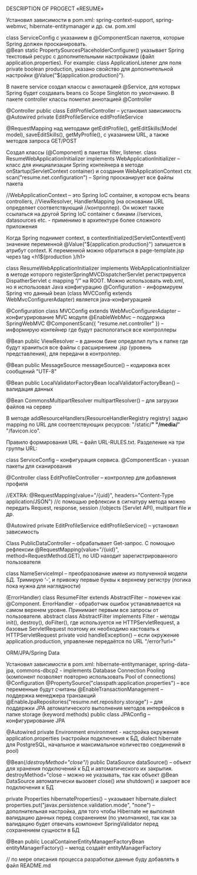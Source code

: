 DESCRIPTION OF PROGECT «RESUME»

Установил зависимости в pom.xml: spring-context-support, spring-webmvc, hibernate-entitymanager и др. см. pom.xml

class ServiceConfig с указанием в @ComponentScan пакетов, которые Spring должен просканировать.           
@Bean static PropertySourcesPlaceholderConfigurer() указывает Spring текстовый ресурс с дополнительными настройками (файл application.properties). For example: class ApplicationListener для поля private boolean production, указано свойство для дополнительной настройки @Value("${application.production}"). 

В пакете service создал классы с аннотацией @Service, для которых Spring будет создавать beans со Scope Singleton по умолчанию. 
В пакете controller классы пометил аннотацией @Controller

@Controller
public class EditProfileController – установил зависимость @Autowired
private EditProfileService editProfileService

@RequestMapping над методами getEditProfile(), getEditSkills(Model model), saveEditSkills(), getMyProfile(), с указанием URL, а также методов запроса GET/POST

Создал классы (@Component) в пакетах filter, listener. 
class ResumeWebApplicationInitializer implements WebApplicationInitializer – класс для инициализации Spring контейнера в методе onStartup(ServletContext container)
и создания WebApplicationContext ctx
scan("resume.net.configuration") – Spring просканирует все файлы пакета

//WebApplicationContext – это Spring IoC container, в котором есть beans controllers, //ViewResolver, HandlerMapping (на основании URL определяет соответствующий //контроллер). Он может также ссылаться на другой Spring IoC container с бинами //services, datasources etc. - применимо в архитектуре более сложного приложения

Когда Spring поднимет context, в contextInitialized(ServletContextEvent) значение переменной @Value("${application.production}") запишется в атрибут context.
К переменной можно обратиться в page-template.jsp через tag <h1${production }/h1>  
 
class ResumeWebApplicationInitializer implements WebApplicationInitializer
в методе которого registerSpringMVCDispatcherServlet регистрируется DispatherServlet с mapping “/” на ROOT. Можно использовать web.xml, но я использовал Java конфигурацию
@Configuration - информируем Spring что данный bean (class MVCConfig extends WebMvcConfigurerAdapter) является java-конфигурацией

@Configuration 
class MVCConfig extends WebMvcConfigurerAdapter – конфигурирование MVC модуля
@EnableWebMvc – поддержка SpringWebMVC
@ComponentScan({ "resume.net.controller" }) – информирую контейнер где будут распологаться все контроллеры

@Bean
public ViewResolver – в данном бине определил путь к папке где будут храниться все файлы с расширением .jsp (уровень представления), для передачи в контроллер.

@Bean
public MessageSource messageSource() – кодировка всех сообщений "UTF-8"

@Bean
public LocalValidatorFactoryBean localValidatorFactoryBean() – валидация данных

@Bean
CommonsMultipartResolver multipartResolver() – для загрузки файлов на сервер

В методе addResourceHandlers(ResourceHandlerRegistry registry) задаю mapping по URL для соответствующих ресурсов: "/static/**" "/media/**" "/favicon.ico".

Правило формирования URL – файл URL-RULES.txt. Разделение на три группы URL: 

class ServiceConfig – конфигурация сервиса. @ComponentScan - указал пакеты для сканирования 

@Controller
class EditProfileController – контроллер для добавления профиля

//EXTRA: @RequestMapping(value="/{uid}", headers="Content-Type application/JSON")
//с помощью рефлексии в сигнатуру метода можно передать Request, response, session //objects (Servlet API), multipart file и др.

@Autowired
private EditProfileService editProfileService() – установил зависимость

Class PublicDataController – обрабатывает Get-запрос. 
С помощью рефлексии @RequestMapping(value="/{uid}", method=RequestMethod.GET), по UID находит зарегистрированного пользователя

class NameServiceImpl – преобразование имени из полученной модели БД. Тримирую ‘-’, и привожу первые буквы к верхнему регистру (логика пока нужна для наглядности)

(ErrorHandler) class ResumeFilter extends AbstractFilter – помечен как @Component. ErrorHandler - обработчик ошибок устанавливается на самом верхнем уровне. Принимает первым все запросы от пользователя. abstract class AbstractFilter implements Filter - методы init(), destroy(), doFilter(), где используется не HTTPServletRequest, а базовые ServletRequest поэтому их необходимо кастовать к HTTPServletRequest
private void handleException() – если окружение application.production, управление передаётся по URL "/error?url=" 


ORM/JPA/Spring Data

Установил зависимости в pom.xml: hibernate-entitymanager, spring-data-jpa, 
commons-dbcp2 - implements Database Connection Pooling (компонент позволяет повторно использовать Pool of connections)
@Configuration
@PropertySource("classpath:application.properties") – все переменные будут считаны
@EnableTransactionManagement – поддержка менеджера транзакций
@EnableJpaRepositories("resume.net.repository.storage") – для поддержки JPA автоматического выполнения методов интерфейсов в папке storage (keyword methods)
public class JPAConfig – конфигурирование JPA

@Autowired
private Environment environment - настройка окружения application.properties
(настройки подключения к БД, dialect hibernate для PostgreSQL, начальное и максимальное количество соединений в pool)

@Bean(/*destroyMethod="close"*/)
public DataSource dataSource() – объект для хранения подключений к БД и автоматического их закрытия. destroyMethod="close – можно не указывать, так как объект @Bean DataSource автоматически вызовет close() или shutdown() и закроет все подключения к БД

private Properties hibernateProperties() – указывает hibernate.dialect
properties.put("javax.persistence.validation.mode", "none") – дополнительная настройка, для того чтобы Hibernate не выполнял валидацию данных перед сохранением (по умолчанию), так как за валидацию будет отвечать компонент SpringValidator перед сохранением сущности в БД

@Bean
public LocalContainerEntityManagerFactoryBean entityManagerFactory() – метод создаёт entityManagerFactory

// по мере описания процесса разработки данные буду добавлять в файл README.md
